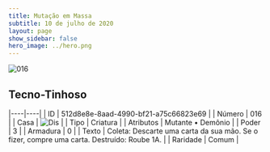 ```yaml
---
title: Mutação em Massa
subtitle: 10 de julho de 2020
layout: page
show_sidebar: false
hero_image: ../hero.png
---
```


![016](https://cdn.keyforgegame.com/media/card_front/pt/479_016_WJHR3MRC3QMQ_pt.png)

## Tecno-Tinhoso

|----|----|
| ID | 512d8e8e-8aad-4990-bf21-a75c66823e69 |
| Número | 016 |
| Casa | ![Dis](https://archonarcana.com/images/thumb/e/e8/Dis.png/22px-Dis.png "Dis") |
| Tipo | Criatura |
| Atributos | Mutante • Demônio |
| Poder | 3 |
| Armadura | 0 |
| Texto | Coleta: Descarte uma carta da sua mão. Se o fizer, compre uma carta.   Destruído: Roube 1A. |
| Raridade | Comum |
